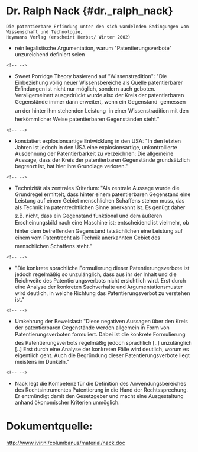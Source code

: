 # Dr. Ralph Nack {#dr._ralph_nack}

`Die patentierbare Erfindung unter den sich wandelnden Bedingungen von Wissenschaft und Technologie, `\
`Heymanns Verlag (erscheint Herbst/ Winter 2002)`

-   rein legalistische Argumentation, warum \"Patentierungsverbote\"
    unzureichend definiert seien

```{=html}
<!-- -->
```
-   Sweet Porridge Theory basierend auf \"Wissenstradition\": \"Die
    Einbeziehung völlig neuer Wissensbereiche als Quelle patentierbarer
    Erfindungen ist nicht nur möglich, sondern auch geboten.
    Verallgemeinert ausgedrückt wurde also der Kreis der patentierbaren
    Gegenstände immer dann erweitert, wenn ein Gegenstand  gemessen an
    der hinter ihm stehenden Leistung  in einer Wissenstradition mit
    den herkömmlicher Weise patentierbaren Gegenständen steht.\"

```{=html}
<!-- -->
```
-   konstatiert explosionsartige Entwicklung in den USA: \"In den
    letzten Jahren ist jedoch in den USA eine explosionsartige,
    unkontrollierte Ausdehnung der Patentierbarkeit zu verzeichnen: Die
    allgemeine Aussage, dass der Kreis der patentierbaren Gegenstände
    grundsätzlich begrenzt ist, hat hier ihre Grundlage verloren.\"

```{=html}
<!-- -->
```
-   Technizität als zentrales Kriterium: \"Als zentrale Aussage wurde
    die Grundregel ermittelt, dass hinter einem patentierbaren
    Gegenstand eine Leistung auf einem Gebiet menschlichen Schaffens
    stehen muss, das als Technik im patentrechtlichen Sinne anerkannt
    ist. Es genügt daher z.B. nicht, dass ein Gegenstand funktional und
    dem äußeren Erscheinungsbild nach eine Maschine ist; entscheidend
    ist vielmehr, ob hinter dem betreffenden Gegenstand tatsächlichen
    eine Leistung auf einem vom Patentrecht als Technik anerkannten
    Gebiet des menschlichen Schaffens steht.\"

```{=html}
<!-- -->
```
-   \"Die konkrete sprachliche Formulierung dieser Patentierungsverbote
    ist jedoch regelmäßig so unzulänglich, dass aus ihr der Inhalt und
    die Reichweite des Patentierungsverbots nicht ersichtlich wird. Erst
    durch eine Analyse der konkreten Sachverhalte und
    Argumentationsmuster wird deutlich, in welche Richtung das
    Patentierungsverbot zu verstehen ist.\"

```{=html}
<!-- -->
```
-   Umkehrung der Beweislast: \"Diese negativen Aussagen über den Kreis
    der patentierbaren Gegenstände werden allgemein in Form von
    Patentierungsverboten formuliert. Dabei ist die konkrete
    Formulierung des Patentierungsverbots regelmäßig jedoch sprachlich
    \[..\] unzulänglich \[..\] Erst durch eine Analyse der konkreten
    Fälle wird deutlich, worum es eigentlich geht. Auch die Begründung
    dieser Patentierungsverbote liegt meistens im Dunkeln.\"

```{=html}
<!-- -->
```
-   Nack legt die Kompetenz für die Definition des Anwendungsbereiches
    des Rechtsintrumentes Patentierung in die Hand der Rechtssprechung.
    Er entmündigt damit den Gesetzgeber und macht eine Ausgestaltung
    anhand ökonomischer Kriterien unmöglich.

# Dokumentquelle:

<http://www.ivir.nl/columbanus/material/nack.doc>
